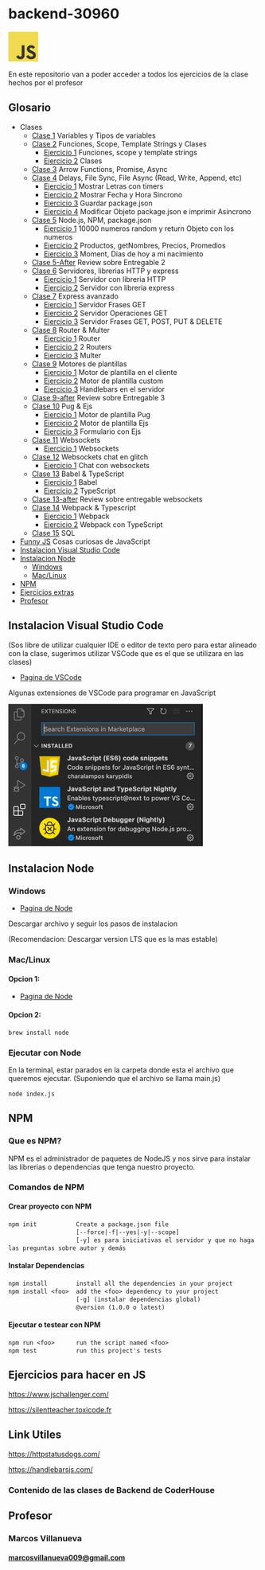 # backend-30960
<img src="./utils/img/js.png" alt="JS" width="60"/>

En este repositorio van a poder acceder a todos los ejercicios de la clase hechos por el profesor

## Glosario

* Clases
  * [Clase 1](./clase-1) Variables y Tipos de variables
  * [Clase 2](./clase-2) Funciones, Scope, Template Strings y Clases
      * [Ejercicio 1](./clase-2/4-ejercicio1) Funciones, scope y template strings
      * [Ejercicio 2](./clase-2/6-ejercicio-2) Clases
  * [Clase 3](./clase-3) Arrow Functions, Promise, Async
  * [Clase 4](./clase-4) Delays, File Sync, File Async (Read, Write, Append, etc)
      * [Ejercicio 1](./clase-4/2-ejercicio-1/) Mostrar Letras con timers
      * [Ejercicio 2](./clase-4/4-ejercicio-2/) Mostrar Fecha y Hora Sincrono
      * [Ejercicio 3](./clase-4/6-ejercicio-3/) Guardar package.json
      * [Ejercicio 4](./clase-4/7-ejercicio-4/) Modificar Objeto package.json e imprimir Asincrono
  * [Clase 5](./clase-5) Node.js, NPM, package.json
      * [Ejercicio 1](./clase-5/2-ejercicio-1/) 10000 numeros random y return Objeto con los numeros
      * [Ejercicio 2](./clase-5/3-ejercicio-2/) Productos, getNombres, Precios, Promedios
      * [Ejercicio 3](./clase-5/5-ejercicio-3/) Moment, Dias de hoy a mi nacimiento
  * [Clase 5-After](./clase-5-afterclass) Review sobre Entregable 2
  * [Clase 6](./clase-6) Servidores, librerias HTTP y express
      * [Ejercicio 1](./clase-6/2-ejercicio-1/) Servidor con libreria HTTP
      * [Ejercicio 2](./clase-6/4-ejercicio-2/) Servidor con libreria express
  * [Clase 7](./clase-7) Express avanzado
      * [Ejercicio 1](./clase-7/2-ejercicio-1/) Servidor Frases GET
      * [Ejercicio 2](./clase-7/3-ejercicio-2/) Servidor Operaciones GET
      * [Ejercicio 3](./clase-7/4-ejercicio-3/) Servidor Frases GET, POST, PUT & DELETE
  * [Clase 8](./clase-8) Router & Multer
      * [Ejercicio 1](./clase-8/2-ejercicio-1/) Router
      * [Ejercicio 2](./clase-8/3-ejercicio-2/) 2 Routers
      * [Ejercicio 3](./clase-8/5-ejercicio-3/) Multer
  * [Clase 9](./clase-9) Motores de plantillas
      * [Ejercicio 1](./clase-9/1-ejercicio-1/) Motor de plantilla en el cliente
      * [Ejercicio 2](./clase-9/2-ejercicio-2/) Motor de plantilla custom
      * [Ejercicio 3](./clase-9/3-ejercicio-3/) Handlebars en el servidor
  * [Clase 9-after](./clase-9-afterclass) Review sobre Entregable 3
  * [Clase 10](./clase-10) Pug & Ejs
      * [Ejercicio 1](./clase-10/2-ejercicio-1/) Motor de plantilla Pug
      * [Ejercicio 2](./clase-10/4-ejercicio-3/) Motor de plantilla Ejs 
      * [Ejercicio 3](./clase-10/5-ejercicio-3/) Formulario con Ejs
  * [Clase 11](./clase-11) Websockets
      * [Ejercicio 1](./clase-11/2-ejercicio-1/) Websockets
  * [Clase 12](./clase-12) Websockets chat en glitch
      * [Ejercicio 1](./clase-12/2-ejercicio-1/) Chat con websockets
  * [Clase 13](./clase-13) Babel & TypeScript
      * [Ejercicio 1](./clase-13/2-ejercicio-1/) Babel
      * [Ejercicio 2](./clase-13/4-ejercicio-2/) TypeScript
  * [Clase 13-after](./clase-13-afterclass/) Review sobre entregable websockets
  * [Clase 14](./clase-14) Webpack & Typescript
      * [Ejercicio 1](./clase-14/2-ejercicio-1/) Webpack
      * [Ejercicio 2](./clase-14/4-ejercicio-2/) Webpack con TypeScript
  * [Clase 15](./clase-15) SQL 
* [Funny JS](./funny-JS) Cosas curiosas de JavaScript
* [Instalacion Visual Studio Code](#instalacion-visual-studio-code)
* [Instalacion Node](#instalacion-node)
  * [Windows](#windows) 
  * [Mac/Linux](#maclinux)
* [NPM](#instalacion-visual-studio-code)
* [Ejercicios extras](#ejercicios-para-hacer-en-js)
* [Profesor](#profesor)

## Instalacion Visual Studio Code
(Sos libre de utilizar cualquier IDE o editor de 
texto pero para estar alineado con la clase, 
sugerimos utilizar VSCode que es el que se utilizara 
en las clases)

* [Pagina de VSCode](https://code.visualstudio.com/download)

Algunas extensiones de VSCode para programar en JavaScript

![extensions](./utils/img/extensions.png)

## Instalacion Node

### Windows

* [Pagina de Node](https://nodejs.org/es/download/)

Descargar archivo y seguir los pasos de instalacion

(Recomendacion: Descargar version LTS que es la mas estable)

### Mac/Linux

#### Opcion 1:

* [Pagina de Node](https://nodejs.org/es/download/)
 #### Opcion 2:

```shell
brew install node
```

### Ejecutar con Node

En la terminal, estar parados en la carpeta donde esta el 
archivo que queremos ejecutar. (Suponiendo que el archivo
se llama main.js)

```shell
node index.js
```

## NPM

### Que es NPM?

NPM es el administrador de paquetes de NodeJS y nos sirve 
para instalar las librerias o dependencias que tenga
nuestro proyecto.

### Comandos de NPM

#### Crear proyecto con NPM

```
npm init           Create a package.json file
                   [--force|-f|--yes|-y|--scope]
                   [-y] es para iniciativas el servidor y que no haga las preguntas sobre autor y demás
```

#### Instalar Dependencias
```
npm install        install all the dependencies in your project
npm install <foo>  add the <foo> dependency to your project
                   [-g] (instalar dependencias global)
                   @version (1.0.0 o latest)
```

#### Ejecutar o testear con NPM
```
npm run <foo>      run the script named <foo>
npm test           run this project's tests
```

## Ejercicios para hacer en JS

https://www.jschallenger.com/

https://silentteacher.toxicode.fr

## Link Utiles

https://httpstatusdogs.com/

https://handlebarsjs.com/


### Contenido de las clases de Backend de CoderHouse

## Profesor
### Marcos Villanueva
#### marcosvillanueva009@gmail.com
